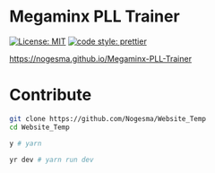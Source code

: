 # Megaminx PLL Trainer

[![License: MIT](https://img.shields.io/badge/License-MIT-yellow.svg?style=flat-square)](https://opensource.org/licenses/MIT)
[![code style: prettier](https://img.shields.io/badge/code_style-prettier-ff69b4.svg?style=flat-square)](https://github.com/prettier/prettier)

https://nogesma.github.io/Megaminx-PLL-Trainer

# Contribute

````bash
git clone https://github.com/Nogesma/Website_Temp
cd Website_Temp

y # yarn

yr dev # yarn run dev
````